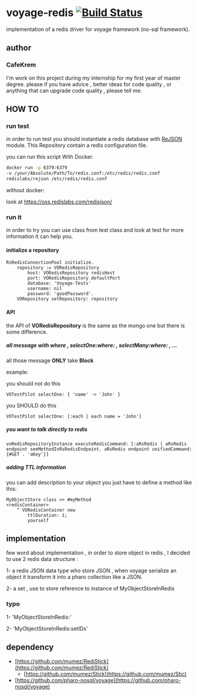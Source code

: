 # voyage-redis  [![Build Status](https://travis-ci.org/CafeKrem/voyage-redis.svg?branch=master)](https://travis-ci.org/CafeKrem/voyage-redis)
 implementation of a redis driver for voyage framework (no-sql framework).
 
 ## author 
 
 ### CafeKrem
 
 I'm work on this project during my internship for my first year of master degree. 
 please if you have advice , better ideas for code quality , or anything that can upgrade code quality , please tell me. 

## HOW TO 

### run test 

in order to run test you should instantiate a redis database with [ReJSON](https://oss.redislabs.com/redisjson/) module.
This Repository contain a redis configuration file.

you can run this script With Docker.
```bash 
docker run -p 6379:6379 
-v /your/Absolute/Path/To/redis.conf:/etc/redis/redis.conf 
redislabs/rejson /etc/redis/redis.conf
```

without docker: 

look at https://oss.redislabs.com/redisjson/ 

### run it  

in order to try you can use class from test class and look at test for more information it can help you.

#### initialize a repository 

```smalltalk 
RsRedisConnectionPool initialize.
	repository := VORedisRepository
		host: VORedisRepository redisHost 
		port: VORedisRepository defaultPort
		database: 'Voyage-Tests'
		username: nil
		password: 'goodPassword'.
	VORepository setRepository: repository
```

#### API 

the API of **VORedisRepository** is the same as the mongo one but there is some difference.

##### all message with where , selectOne:where: , selectMany:where: , ...

all those message **ONLY** take **Block**

example: 

you should not do this 
```smalltalk 
VOTestPilot selectOne: { 'name' -> 'John' }
```
you SHOULD do this
```smalltalk
VOTestPilot selectOne: [:each | each name = 'John']
```

##### you want to talk directly to redis

```
voRedisRepositoryInstance executeRedisCommand: [:aRsRedis | aRsRedis endpoint seeMethodInRsRedisEndpoint. aRsRedis endpoint unifiedCommand: {#GET . 'aKey'}]
```

##### adding TTL information  

you can add description to your object you just have to define a method like this:

```smalltalk
MyObjectStore class >> #myMethod
<redisContainer>
	^ VORedisContainer new
		ttlDuration: 1;
		yourself
```

## implementation 

few word about implementation , in order to store object in redis , I decided to use 2 redis data structure :

1- a redis JSON data type who store JSON ,  when voyage serialize an object it transform it into a pharo collection like a JSON. 

2- a set , use to store reference to instance of MyObjectStoreInRedis

### typo 

1- 'MyObjectStoreInRedis:<IDOfInstance>'

2- 'MyObjectStoreInRedis:setIDs'

## dependency 

* [https://github.com/mumez/RediStick](https://github.com/mumez/RediStick)
   * [https://github.com/mumez/Stick](https://github.com/mumez/Stic)
* [https://github.com/pharo-nosql/voyage](https://github.com/pharo-nosql/voyage)
